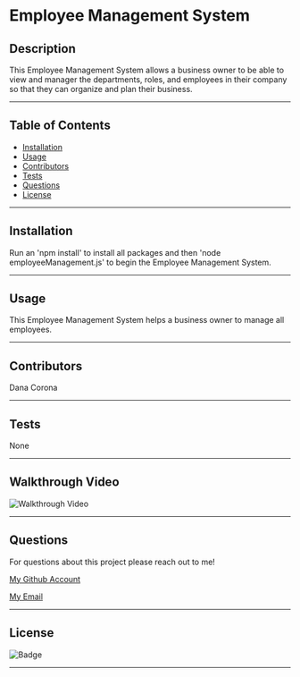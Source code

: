 # Employee Management System



## Description
This Employee Management System allows a business owner to be able to view and manager the departments, roles, and employees in their company so that they can organize and plan their business.


***
## Table of Contents
* [Installation](#installation)
* [Usage](#usage)
* [Contributors](#contributors)
* [Tests](#tests)
* [Questions](#questions)
* [License](#License)


***
## Installation
Run an 'npm install' to install all packages and then 'node employeeManagement.js' to begin the Employee Management System.


***
## Usage
This Employee Management System helps a business owner to manage all employees.


***
## Contributors
Dana Corona


***
## Tests
None


***
## Walkthrough Video
![Walkthrough Video](./Walkthrough.gif)

***
## Questions
For questions about this project please reach out to me!

[My Github Account]('https://github.com/danacorona')

[My Email]('dana.d.corona@gmail.com')


***
## License
![Badge](https://img.shields.io/badge/license-MIT-blue.svg)

***
